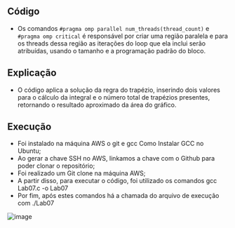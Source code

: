 ## Código
- Os comandos `#pragma omp parallel num_threads(thread_count)` e `#pragma omp critical` é responsável por criar uma região paralela e para os threads dessa região as iterações do loop que ela inclui serão atribuídas, usando o tamanho e a programação padrão do bloco.

## Explicação 
- O código aplica a solução da regra do trapézio, inserindo dois valores para o cálculo da integral e o número total de trapézios presentes, retornando o resultado aproximado da área do gráfico.


## Execução
- Foi instalado na máquina AWS o git e gcc Como Instalar GCC no Ubuntu;
- Ao gerar a chave SSH no AWS, linkamos a chave com o Github para poder clonar o repositório;
- Foi realizado um Git clone na máquina AWS;
- A partir disso, para executar o código, foi utilizado os comandos gcc Lab07.c -o Lab07
- Por fim, após estes comandos há a chamada do arquivo de execução com ./Lab07

![image](https://user-images.githubusercontent.com/80297158/198748140-f76193b2-9dce-4838-8f08-2a634c47fd79.png)
